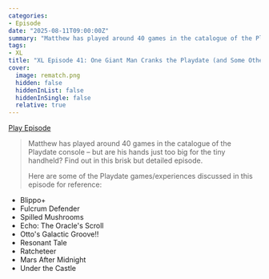 ```yaml
---
categories:
- Episode
date: "2025-08-11T09:00:00Z"
summary: "Matthew has played around 40 games in the catalogue of the Playdate console – but are his hands just too big for the tiny handheld?"
tags:
- XL
title: "XL Episode 41: One Giant Man Cranks the Playdate (and Some Other Chatter About Niche Handhelds)"
cover: 
  image: rematch.png
  hidden: false
  hiddenInList: false
  hiddenInSingle: false
  relative: true
---
```


[Play Episode](https://www.patreon.com/posts/xl-episode-41-136183729)
> Matthew has played around 40 games in the catalogue of the Playdate console – but are his hands just too big for the tiny handheld? Find out in this brisk but detailed episode.
>
> Here are some of the Playdate games/experiences discussed in this episode for reference:

- Blippo+
- Fulcrum Defender
- Spilled Mushrooms
- Echo: The Oracle's Scroll
- Otto's Galactic Groove!!
- Resonant Tale
- Ratcheteer
- Mars After Midnight
- Under the Castle